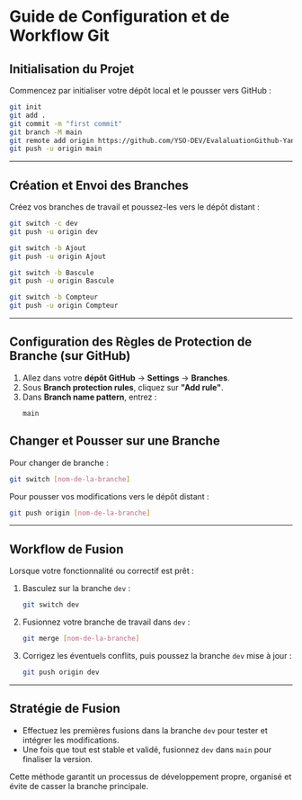 # Guide de Configuration et de Workflow Git

## Initialisation du Projet

Commencez par initialiser votre dépôt local et le pousser vers GitHub :

```bash
git init
git add .
git commit -m "first commit"
git branch -M main
git remote add origin https://github.com/YSO-DEV/EvalaluationGithub-Yann-Leo.git
git push -u origin main
```

---

## Création et Envoi des Branches

Créez vos branches de travail et poussez-les vers le dépôt distant :

```bash
git switch -c dev
git push -u origin dev

git switch -b Ajout
git push -u origin Ajout

git switch -b Bascule
git push -u origin Bascule

git switch -b Compteur
git push -u origin Compteur
```

---

## Configuration des Règles de Protection de Branche (sur GitHub)

1. Allez dans votre **dépôt GitHub** → **Settings** → **Branches**.  
2. Sous **Branch protection rules**, cliquez sur **"Add rule"**.  
3. Dans **Branch name pattern**, entrez :
   ```
   main
   ```

## Changer et Pousser sur une Branche

Pour changer de branche :

```bash
git switch [nom-de-la-branche]
```

Pour pousser vos modifications vers le dépôt distant :

```bash
git push origin [nom-de-la-branche]
```

---

## Workflow de Fusion

Lorsque votre fonctionnalité ou correctif est prêt :

1. Basculez sur la branche `dev` :
   ```bash
   git switch dev
   ```
2. Fusionnez votre branche de travail dans `dev` :
   ```bash
   git merge [nom-de-la-branche]
   ```
3. Corrigez les éventuels conflits, puis poussez la branche `dev` mise à jour :
   ```bash
   git push origin dev
   ```

---

## Stratégie de Fusion

- Effectuez les premières fusions dans la branche `dev` pour tester et intégrer les modifications.  
- Une fois que tout est stable et validé, fusionnez `dev` dans `main` pour finaliser la version.  

Cette méthode garantit un processus de développement propre, organisé et évite de casser la branche principale.

